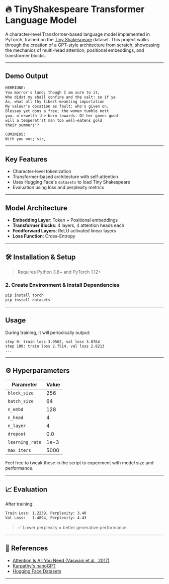# 🔥 TinyShakespeare Transformer Language Model

A character-level Transformer-based language model implemented in PyTorch, trained on the [Tiny Shakespeare](https://huggingface.co/datasets/tiny_shakespeare) dataset. This project walks through the creation of a GPT-style architecture from scratch, showcasing the mechanics of multi-head attention, positional embeddings, and transformer blocks.

---

##  Demo Output

```txt
HERMIONE:
You morror's land; though I am sure to it,
Who didst my shall confine and the valt: so if ye
As, what all thy libert-meanting importation
My valour's obcation as fault: who's given on,
Blessay yet dons a free; the women tumble nott
you. o'erwelth the burn towards. Of her goves good
will a temperat'st man too well-eatens gold
their summers'?

COMINIUS:
With you not; sir,
```

---

##  Key Features

-  Character-level tokenization
-  Transformer-based architecture with self-attention
-  Uses Hugging Face's `datasets` to load Tiny Shakespeare
-  Evaluation using loss and perplexity metrics

---

##  Model Architecture

- **Embedding Layer**: Token + Positional embeddings
- **Transformer Blocks**: 4 layers, 4 attention heads each
- **Feedforward Layers**: ReLU activated linear layers
- **Loss Function**: Cross-Entropy

---

## 🛠️ Installation & Setup

>  Requires Python 3.8+ and PyTorch 1.12+


### 2. Create Environment & Install Dependencies

```bash
pip install torch 
pip install datasets

```

---

##  Usage

During training, it will periodically output:

```
step 0: train loss 3.9562, val loss 3.8764
step 100: train loss 2.7514, val loss 2.8213
...
```

---

## ⚙️ Hyperparameters

| Parameter       | Value    |
|----------------|----------|
| `block_size`   | 256      |
| `batch_size`   | 64       |
| `n_embd`       | 128      |
| `n_head`       | 4        |
| `n_layer`      | 4        |
| `dropout`      | 0.0      |
| `learning_rate`| 1e-3     |
| `max_iters`    | 5000     |

Feel free to tweak these in the script to experiment with model size and performance.

---

## 📈 Evaluation

After training:

```txt
Train Loss: 1.2239, Perplexity: 3.40
Val Loss:   1.4894, Perplexity: 4.43
```

> ✅ Lower perplexity = better generative performance.

---

## 📎 References

- [Attention Is All You Need (Vaswani et al., 2017)](https://arxiv.org/abs/1706.03762)
- [Karpathy's nanoGPT](https://github.com/karpathy/nanoGPT)
- [Hugging Face Datasets](https://huggingface.co/datasets/tiny_shakespeare)

---

